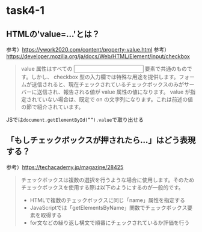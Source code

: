 # task4-1
## HTMLの'value=...'とは？
参考）https://ywork2020.com/content/property-value.html
参考）https://developer.mozilla.org/ja/docs/Web/HTML/Element/input/checkbox
>value 属性はすべての <input> 要素で共通のものです。しかし、 checkbox 型の入力欄では特殊な用途を提供します。フォームが送信されると、現在チェックされているチェックボックスのみがサーバーに送信され、報告される値が value 属性の値になります。 value が指定されていない場合は、既定で on の文字列になります。これは前述の値の節で紹介されています。

JSでは`document.getElementById(””).value`で取り出せる

## 「もしチェックボックスが押されたら…」はどう表現する？
参考）https://techacademy.jp/magazine/28425
> チェックボックスは複数の選択を行うような場合に使用します。そのためチェックボックスを使用する際は以下のようにするのが一般的です。
> - HTMLで複数のチェックボックスに同じ「name」属性を指定する
> - JavaScriptでは「getElementsByName」関数でチェックボックス要素を取得する
> - for文などの繰り返し構文で順番にチェックされているか評価を行う

